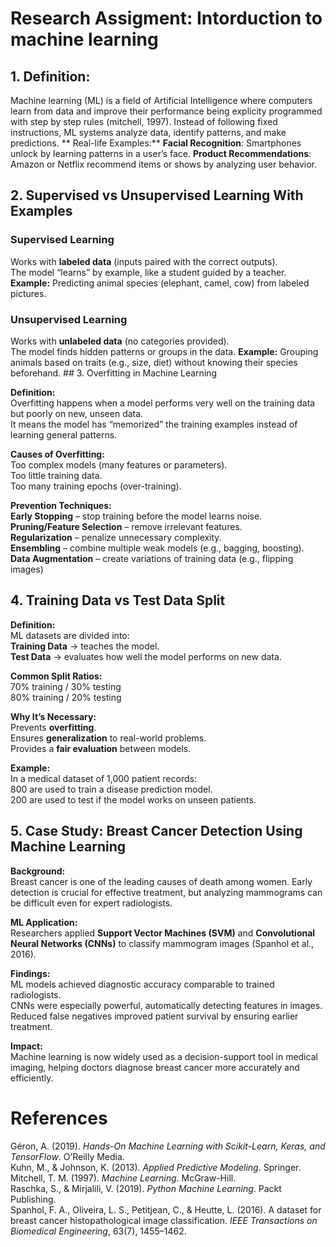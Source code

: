 # Research Assigment: Intorduction to machine learning
## 1. **Definition:**
Machine learning  (ML) is a field of Artificial Intelligence where computers learn from data and improve their performance being explicity programmed with step by step rules (mitchell, 1997).
Instead of following fixed instructions, ML systems analyze data, identify patterns, and make predictions.
** Real-life Examples:**
**Facial Recognition**: Smartphones unlock by learning patterns in a user’s face. 
**Product Recommendations**: Amazon or Netflix recommend items or shows by analyzing user behavior.
## 2. Supervised vs Unsupervised Learning With Examples 

### **Supervised Learning**
 Works with **labeled data** (inputs paired with the correct outputs).  
 The model “learns” by example, like a student guided by a teacher. 
 **Example:** Predicting animal species (elephant, camel, cow) from labeled pictures.  

### **Unsupervised Learning**
 Works with **unlabeled data** (no categories provided).  
The model finds hidden patterns or groups in the data. 
**Example:** Grouping animals based on traits (e.g., size, diet) without knowing their species beforehand.  ## 3. Overfitting in Machine Learning

**Definition:**  
Overfitting happens when a model performs very well on the training data but poorly on new, unseen data.  
It means the model has “memorized” the training examples instead of learning general patterns.  

**Causes of Overfitting:**  
 Too complex models (many features or parameters).  
 Too little training data.  
 Too many training epochs (over-training).  

**Prevention Techniques:**  
 **Early Stopping** – stop training before the model learns noise.  
 **Pruning/Feature Selection** – remove irrelevant features.  
 **Regularization** – penalize unnecessary complexity.  
 **Ensembling** – combine multiple weak models (e.g., bagging, boosting).  
 **Data Augmentation** – create variations of training data (e.g., flipping images)
## 4. Training Data vs Test Data Split

**Definition:**  
ML datasets are divided into:  
 **Training Data** → teaches the model.  
 **Test Data** → evaluates how well the model performs on new data.  

**Common Split Ratios:**  
70% training / 30% testing  
80% training / 20% testing  

**Why It’s Necessary:**  
Prevents **overfitting**.  
Ensures **generalization** to real-world problems.  
Provides a **fair evaluation** between models.  

**Example:**  
In a medical dataset of 1,000 patient records:  
800 are used to train a disease prediction model.  
200 are used to test if the model works on unseen patients. 
## 5. Case Study: Breast Cancer Detection Using Machine Learning

**Background:**  
Breast cancer is one of the leading causes of death among women. Early detection is crucial for effective treatment, but analyzing mammograms can be difficult even for expert radiologists.  

**ML Application:**  
Researchers applied **Support Vector Machines (SVM)** and **Convolutional Neural Networks (CNNs)** to classify mammogram images (Spanhol et al., 2016).  

**Findings:**  
ML models achieved diagnostic accuracy comparable to trained radiologists.  
CNNs were especially powerful, automatically detecting features in images.  
Reduced false negatives improved patient survival by ensuring earlier treatment.  

**Impact:**  
Machine learning is now widely used as a decision-support tool in medical imaging, helping doctors diagnose breast cancer more accurately and efficiently.  

# References

Géron, A. (2019). *Hands-On Machine Learning with Scikit-Learn, Keras, and TensorFlow*. O’Reilly Media.  
Kuhn, M., & Johnson, K. (2013). *Applied Predictive Modeling*. Springer.  
Mitchell, T. M. (1997). *Machine Learning*. McGraw-Hill.  
Raschka, S., & Mirjalili, V. (2019). *Python Machine Learning*. Packt Publishing.  
Spanhol, F. A., Oliveira, L. S., Petitjean, C., & Heutte, L. (2016). A dataset for breast cancer histopathological image classification. *IEEE Transactions on Biomedical Engineering*, 63(7), 1455–1462.
 
